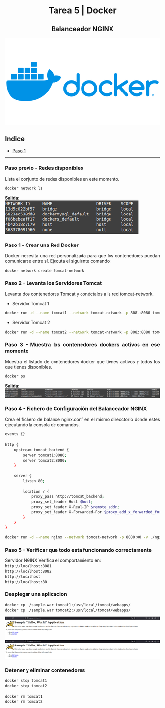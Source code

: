 <div align="center">

# **Tarea 5 | Docker**
## **Balanceador NGINX**
  <img src="../img/docker-logo.png" alt="logo-docker.png"/>

</div>

<div align="justify">

## Indice
- [Paso 1](#1)

___

### Paso previo - Redes disponibles
Lista el conjunto de redes disponibles en este momento.

```bash
docker network ls
```

**Salida:**   
<img src="../img/tarea5/PasoPrevio.png" alt="PasoPrevio.png"/>

### Paso 1 - Crear una Red Docker <a name="1"></a>
Docker necesita una red personalizada para que los contenedores puedan comunicarse entre sí. Ejecuta el siguiente comando:

```bash
docker network create tomcat-network
```

### Paso 2 - Levanta los Servidores Tomcat
Levanta dos contenedores Tomcat y conéctalos a la red tomcat-network.

- Servidor Tomcat 1
```bash
docker run -d --name tomcat1 --network tomcat-network -p 8081:8080 tomcat:latest
```
- Servidor Tomcat 2
```bash
docker run -d --name tomcat2 --network tomcat-network -p 8082:8080 tomcat:latest
```

### Paso 3 - Muestra los contenedores dockers activos en ese momento
Muestra el listado de contenedores docker que tienes activos y todos los que tienes disponibles.

```bash
docker ps
```

**Salida:**
<img src="../img/tarea5/Paso3-1.png" alt="Paso3-1.png"/>

### Paso 4 - Fichero de Configuración del Balanceador NGINX
Crea el fichero de balance nginx.conf en el mismo direcctorio donde estes ejecutando la consola de comandos.

```bash
events {}

http {
    upstream tomcat_backend {
        server tomcat1:8080;
        server tomcat2:8080;
    }

    server {
        listen 80;

        location / {
            proxy_pass http://tomcat_backend;
            proxy_set_header Host $host;
            proxy_set_header X-Real-IP $remote_addr;
            proxy_set_header X-Forwarded-For $proxy_add_x_forwarded_for;
        }
    }
}
```

```bash
docker run -d --name nginx --network tomcat-network -p 8080:80 -v ./nginx.conf:/etc/nginx/nginx.conf nginx:latest
```

### Paso 5 - Verificar que todo esta funcionando correctamente
Servidor NGINX
Verifica el comportamiento en:   
```http://localhost:8081```   
```http://localhost:8082```   
```http://localhost```   
```http://localhost:80```

### Desplegar una aplicacion
```bash
docker cp ./sample.war tomcat1:/usr/local/tomcat/webapps/
docker cp ./sample.war tomcat2:/usr/local/tomcat/webapps/
```

<img src="../img/tarea5/AplicacionTomcat1.png" alt="AplicacionTomcat1.png"/>   
<img src="../img/tarea5/AplicacionTomcat2.png" alt="AplicacionTomcat2.png"/>

### Detener y eliminar contenedores
```bash
docker stop tomcat1
docker stop tomcat2

docker rm tomcat1
docker rm tomcat2
```

</div>